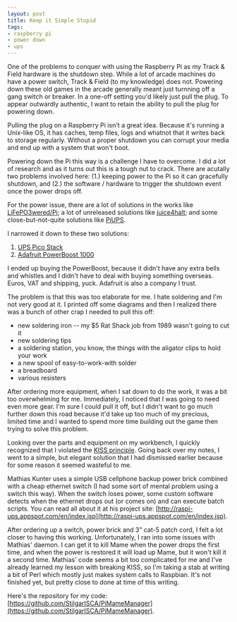 ```yaml
---
layout: post
title: Keep it Simple Stupid
tags:
- raspberry pi
- power down
- ups
---
```

One of the problems to conquer with using the Raspberry Pi as my Track & Field hardware is the shutdown step. While a lot of arcade machines do have a power switch, Track & Field (to my knowledge) does not. Powering down these old games in the arcade generally meant just turnning off a gang switch or breaker. In a one-off setting you'd likely just pull the plug. To appear outwardly authentic, I want to retain the ability to pull the plug for powering down.

Pulling the plug on a Raspberry Pi isn't a great idea. Because it's running a Unix-like OS, it has caches, temp files, logs and whatnot that it writes back to storage regularly. Without a proper shutdown you can corrupt your media and end up with a system that won't boot.

Powering down the Pi this way is a challenge I have to overcome. I did a lot of research and as it turns out this is a tough nut to crack. There are acutally two problems involved here: (1.) keeping power to the Pi so it can gracefully shutdown, and (2.) the software / hardware to trigger the shutdown event once the power drops off.

For the power issue, there are a lot of solutions in the works like [LiFePO3wered/Pi](https://hackaday.io/project/9461-lifepo4weredpi); a lot of unreleased solutions like [juice4halt](http://juice4halt.com); and some close-but-not-quite solutions like [PiUPS](https://www.pi-supply.com/product/pi-ups-uninterrupted-power-supply-raspberry-pi/).

I narrowed it down to these two solutions:

1. [UPS Pico Stack](http://www.pimodulescart.com/shop/item.aspx?itemid=24)
2. [Adafruit PowerBoost 1000](https://www.adafruit.com/products/2465)

I ended up buying the PowerBoost, because it didn't have any extra bells and whistles and I didn't have to deal with buying something overseas. Euros, VAT and shipping, yuck. Adafruit is also a company I trust.

The problem is that this was too elaborate for me. I hate soldering and I'm not very good at it. I printed off some diagrams and then I realized there was a bunch of other crap I needed to pull this off:

* new soldering iron -- my $5 Rat Shack job from 1989 wasn't going to cut it
* new soldering tips
* a soldering station, you know, the things with the aligator clips to hold your work
* a new spool of easy-to-work-with solder
* a breadboard 
* various resisters

After ordering more equipment, when I sat down to do the work, it was a bit too overwhelming for me. Immediately, I noticed that I was going to need even more gear. I'm sure I could pull it off, but I didn't want to go much further down this road because it'd take up too much of my precious, limited time and I wanted to spend more time building out the game then trying to solve this problem.

Looking over the parts and equipment on my workbench, I quickly recognized that I violated the [KISS principle](https://en.wikipedia.org/wiki/KISS_principle). Going back over my notes, I went to a simple, but elegant solution that I had dismissed earlier because for some reason it seemed wasteful to me.

Mathias Kunter uses a simple USB cellphone backup power brick combined with a cheap ethernet switch (I had some sort of mental problem using a switch this way). When the switch loses power, some custom software detects when the ethernet drops out (or comes on) and can execute batch scripts. You can read all about it at his project site: [http://raspi-ups.appspot.com/en/index.jsp](http://raspi-ups.appspot.com/en/index.jsp).

After ordering up a switch, power brick and 3" cat-5 patch cord, I felt a lot closer to having this working. Unfortunately, I ran into some issues with Mathias' daemon. I can get it to kill Mame when the power drops the first time, and when the power is restored it will load up Mame, but it won't kill it a second time. Mathias' code seems a bit too complicated for me and I've already learned my lesson with breaking KISS, so I'm taking a stab at writing a bit of Perl which mostly just makes system calls to Raspbian. It's not finished yet, but pretty close to done at time of this writing.

Here's the repository for my code: [https://github.com/StilgarISCA/PiMameManager](https://github.com/StilgarISCA/PiMameManager).